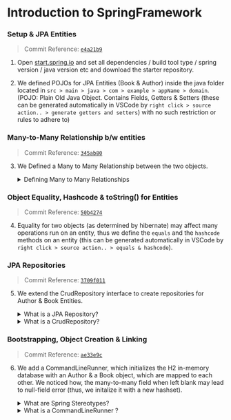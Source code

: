 # Introduction to SpringFramework

### Setup & JPA Entities
> Commit Reference: [`e4a21b9`](https://github.com/RishabhSood/Springboot-6-WebApp/commit/e4a21b90c1757373aae02eaa28955a64a137e581)
1. Open [start.spring.io](start.spring.io) and set all dependencies / build tool type / spring version / java version etc and download the starter repository.

2. We defined POJOs for JPA Entities (Book & Author) inside the java folder located in `src > main > java > com > example > appName > domain`. (POJO: Plain Old Java Object. Contains Fields, Getters & Setters (these can be generated automatically in VSCode by `right click > source action.. > generate getters and setters`) with no such restriction or rules to adhere to)

### Many-to-Many Relationship b/w entities
> Commit Reference: [`345ab80`](https://github.com/RishabhSood/Springboot-6-WebApp/commit/345ab8075dbe4398016f7454b2745ed8222bfc85)

3. We Defined a Many to Many Relationship between the two objects. 
    <details><summary>Defining Many to Many Relationships</summary>

    - In JPA, the owning side of a Many-to-Many relationship is responsible for managing the relationship and defining the join table, while the inverse side simply maps the relationship to the owning side. The mappedBy attribute in the @ManyToMany annotation in the Author entity specifies the field in the owning side (Book entity) that maps to the relationship.
    - By specifying mappedBy = "authors" in the @ManyToMany annotation of the Author entity, you are telling JPA that the authors field in the Book entity is the owning side of the relationship, and that it should use the author_book join table defined in the Book entity to manage the relationship. This means that you do not need to define another @JoinTable annotation in the Author entity, as the relationship and join table are already defined in the Book entity. JPA will automatically create the join table and manage the Many-to-Many relationship between Author and Book entities based on the annotations in the Book entity.
    </details>

### Object Equality, Hashcode & toString() for Entities
> Commit Reference: [`50b4274`](https://github.com/RishabhSood/Springboot-6-WebApp/commit/50b4274a149b954c7f9b08ccb75372dc884e4746)

4. Equality for two objects (as determined by hibernate) may affect many operations run on an entity, thus we define the `equals` and the `hashcode` methods on an entity (this can be generated automatically in VSCode by `right click > source action.. > equals & hashcode`).

### JPA Repositories
> Commit Reference: [`3709f011`](https://github.com/RishabhSood/Springboot-6-WebApp/commit/3709f011d3acf0aae1af855c6314f17ad97d4c68)

5.  We extend the CrudRepository interface to create repositories for Author & Book Entities.
    <details><summary>What is a JPA Repository?</summary>

    - A JPA repository is a component in a Java application that implements the JPA specification and provides a simple and consistent interface for accessing and managing data stored in a relational database.

    - In particular, a JPA repository is typically implemented using a library such as Spring Data JPA, which provides a set of standard interfaces and classes for working with JPA. These interfaces and classes are designed to reduce boilerplate code and make it easy to define queries and interact with a database using JPA.
    </details>
    <details><summary>What is a CrudRepository?</summary>
    
    - CRUDRepository is an interface in Spring Data JPA that provides a set of methods for performing common database operations on entities. The acronym CRUD stands for Create, Read, Update, and Delete, which are the four basic functions that are typically required for persistent storage of data in a database.
    
    - The CRUDRepository interface extends the Repository interface and adds the following methods:

        - `save()` : This method is used to save an entity to the database. It can be used to create a new entity or update an existing one.
        - `findById()` : This method is used to retrieve an entity from the database by its ID.
        - `findAll()` : This method is used to retrieve all entities from the database.
        - `deleteById()` : This method is used to delete an entity from the database by its ID.
        - `delete()` : This method is used to delete an entity from the database.
        
        - In addition to these methods, the CRUDRepository interface also provides some other methods for querying the database, such as `existsById()`, `count()`, and `deleteAll()`. These methods can be used to check if an entity exists in the database, count the number of entities in the database, or delete all entities from the database.

        - By using the CRUDRepository interface, developers can easily perform common database operations without having to write SQL queries or boilerplate code. The interface is also flexible enough to allow developers to define custom queries using JPA Query Language (JPQL) or native SQL, if necessary.
    </details>

### Bootstrapping, Object Creation & Linking
> Commit Reference: [`ae33e9c`](https://github.com/RishabhSood/Springboot-6-WebApp/commit/ae33e9c6da5caa879301a6765df4feb282d6764c)
   
6. We add a CommandLineRunner, which initializes the H2 in-memory database with an Author & a Book object, which are mapped to each other. We noticed how, the many-to-many field when left blank may lead to null-field error (thus, we initalize it with a new hashset).
    <details><summary>What are Spring Stereotypes?</summary>
    
    - In the Spring framework, a stereotype is a way of marking a class to indicate its role in the application. The most commonly used stereotypes in Spring are `@Component`, `@Service`, `@Repository`, and `@Controller`. These stereotypes are used to define specific roles for classes in a Spring application and to help Spring manage the lifecycle and dependencies of these classes.

    - Here's a brief overview of each of these stereotypes:

        - `@Component`: This stereotype is used to mark a class as a component of the Spring application. This includes classes that don't fit into other stereotypes, such as utility classes or classes that don't handle user requests.
        - `@Service`: This stereotype is used to mark a class as a service in the Spring application. Services typically handle business logic and are used to encapsulate complex business rules.
        - `@Repository`: This stereotype is used to mark a class as a repository in the Spring application. Repositories are used to interact with a database or other data store, and typically provide CRUD (Create, Read, Update, Delete) operations for entities.
        - `@Controller`: This stereotype is used to mark a class as a controller in the Spring application. Controllers are responsible for handling user requests and returning responses.
        
        By using these stereotypes, Spring can automatically detect and manage the lifecycle of these classes, including creating instances of the class, injecting dependencies, and cleaning up resources when they're no longer needed. This helps to reduce boilerplate code and simplify the configuration of a Spring application.
    </details>

    <details><summary>What is a CommandLineRunner ?</summary>

    - In the Spring Framework, a command line runner is an interface that allows developers to create components that can be executed from the command line.
    - The `CommandLineRunner` interface defines a single method, run(), which is called when the application is started and is used to execute the code required for the command line application.
    - You can specify the order of execution for multiple CommandLineRunner instances by implementing the Ordered interface or using the `@Order` annotation.
    - To use the Ordered interface, you need to implement it in your CommandLineRunner component and define a numerical value for the order in the `getOrder()` method.
        ```java
        @Component
        public class MyCommandLineRunner implements CommandLineRunner, Ordered {

            @Override
            public void run(String... args) throws Exception {
                System.out.println("Hello, world!");
            }

            @Override
            public int getOrder() {
                return 1;
            }
        }
        ```
    - Alternatively, you can use the `@Order` annotation to specify the order. Components with lower order values are executed first.
        ```java
        @Component
        @Order(1)
        public class MyOtherCommandLineRunner implements CommandLineRunner {

            @Override
            public void run(String... args) throws Exception {
                System.out.println("Hello, world from MyOtherCommandLineRunner!");
            }
        }
        ```
    - Each CommandLineRunner component can be defined in a separate file, typically as a Spring `@Component` or `@Service` class.
    - Spring will `automatically detect` and execute all `CommandLineRunner` instances defined in the application context when the application `starts`.
    </details>
